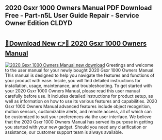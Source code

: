 ## 2020 Gsxr 1000 Owners Manual PDF Download Free - Part-n5L User Guide Repair - Service Owner Edition CLDYD

# <h2><a href="http://cf12426.oget.top/?id=2020+Gsxr+1000+Owners+Manual">🔗Download New 👉🔴 2020 Gsxr 1000 Owners Manual</a></h2>

[![2020 Gsxr 1000 Owners Manual new download](https://i.imgur.com/5g1atiW.png)](http://cf12426.oget.top/?id=2020+Gsxr+1000+Owners+Manual)
Greetings and welcome to the user manual for your newly bought 2020 Gsxr 1000 Owners Manual. This manual is designed to help you navigate the features and functions of your product with ease. Inside, you will find detailed instructions for installation, usage, maintenance, and troubleshooting. To get started with your 2020 Gsxr 1000 Owners Manual, please read this user manual carefully before use. It includes detailed instructions for product setup, as well as information on how to use its various features and capabilities. 2020 Gsxr 1000 Owners Manual advanced features include object recognition, motion sensors, customizable alerts, and remote access, all of which can be customized to suit your preferences via the user interface. We believe that the 2020 Gsxr 1000 Owners Manual has served its purpose in getting you started with your new gadget. Should you need any clarification or assistance, our customer support team is always available.
